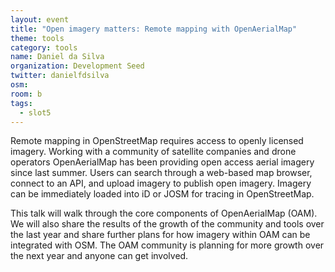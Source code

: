 ```yaml
---
layout: event
title: "Open imagery matters: Remote mapping with OpenAerialMap"
theme: tools
category: tools
name: Daniel da Silva
organization: Development Seed
twitter: danielfdsilva
osm:
room: b
tags:
  - slot5
---
```

Remote mapping in OpenStreetMap requires access to openly licensed imagery. Working with a community of satellite companies and drone operators OpenAerialMap has been providing open access aerial imagery since last summer. Users can search through a web-based map browser, connect to an API, and upload imagery to publish open imagery. Imagery can be immediately loaded into iD or JOSM for tracing in OpenStreetMap.

This talk will walk through the core components of OpenAerialMap (OAM). We will also share the results of the growth of the community and tools over the last year and share further plans for how imagery within OAM can be integrated with OSM. The OAM community is planning for more growth over the next year and anyone can get involved.
